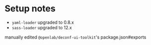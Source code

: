 # Setup notes

- `yaml-loader` upgraded to 0.8.x
- `sass-loader` upgraded to 12.x

manually edited `@openlab/deconf-ui-toolkit`'s package.json#exports
